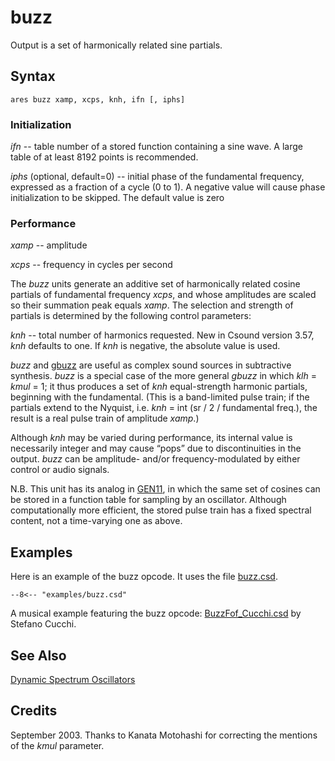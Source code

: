 <!--
id:buzz
category:Signal Generators:Dynamic Spectrum Oscillators
-->
# buzz
Output is a set of harmonically related sine partials.

## Syntax
``` csound-orc
ares buzz xamp, xcps, knh, ifn [, iphs]
```

### Initialization

_ifn_ -- table number of a stored function containing a sine wave. A large table of at least 8192 points is recommended.

_iphs_ (optional, default=0) -- initial phase of the fundamental frequency, expressed as a fraction of a cycle (0 to 1). A negative value will cause phase initialization to be skipped. The default value is zero

### Performance

_xamp_ -- amplitude

_xcps_ -- frequency in cycles per second

The _buzz_ units generate an additive set of harmonically related cosine partials of fundamental frequency _xcps_, and whose amplitudes are scaled so their summation peak equals _xamp_. The selection and strength of partials is determined by the following control parameters:

_knh_ -- total number of harmonics requested. New in Csound version 3.57, _knh_ defaults to one. If _knh_ is negative, the absolute value is used.

_buzz_ and [gbuzz](../../opcodes/gbuzz) are useful as complex sound sources in subtractive synthesis. _buzz_ is a special case of the more general _gbuzz_ in which _klh_ = _kmul_ = 1; it thus produces a set of _knh_ equal-strength harmonic partials, beginning with the fundamental. (This is a band-limited pulse train; if the partials extend to the Nyquist, i.e. _knh_ = int (sr / 2 / fundamental freq.), the result is a real pulse train of amplitude _xamp_.)

Although _knh_ may be varied during performance, its internal value is necessarily integer and may cause &#8220;pops&#8221; due to discontinuities in the output. _buzz_ can be amplitude- and/or frequency-modulated by either control or audio signals.

N.B. This unit has its analog in [GEN11](../../scoregens/gen11), in which the same set of cosines can be stored in a function table for sampling by an oscillator. Although computationally more efficient, the stored pulse train has a fixed spectral content, not a time-varying one as above.

## Examples

Here is an example of the buzz opcode. It uses the file [buzz.csd](../../examples/buzz.csd).

``` csound-orc title="Example of the buzz opcode." linenums="1"
--8<-- "examples/buzz.csd"
```

A musical example featuring the buzz opcode: [BuzzFof_Cucchi.csd](../../examples/musical/BuzzFof_Cucchi.csd) by Stefano Cucchi.

## See Also

[Dynamic Spectrum Oscillators](../../siggen/dynamic)

## Credits

September 2003. Thanks to Kanata Motohashi for correcting the mentions of the _kmul_ parameter.
